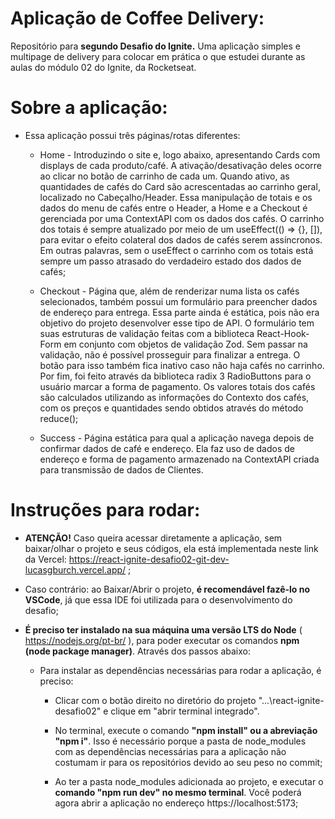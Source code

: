 # Aplicação de Coffee Delivery:
 Repositório para **segundo Desafio do Ignite.** Uma aplicação simples e multipage de delivery para colocar em prática o que estudei durante as aulas do módulo 02 do Ignite, da Rocketseat.

# Sobre a aplicação:

- Essa aplicação possui três páginas/rotas diferentes:

  - Home - Introduzindo o site e, logo abaixo, apresentando Cards com displays de cada produto/café. A ativação/desativação deles ocorre ao clicar no botão de carrinho de cada um. Quando ativo, as quantidades de cafés do Card são acrescentadas ao carrinho geral, localizado no Cabeçalho/Header. Essa manipulação de totais e os dados do menu de cafés entre o Header, a Home e a Checkout é gerenciada por uma ContextAPI com os dados dos cafés. O carrinho dos totais é sempre atualizado por meio de um useEffect(() => {}, []), para evitar o efeito colateral dos dados de cafés serem assíncronos. Em outras palavras, sem o useEffect o carrinho com os totais está sempre um passo atrasado do verdadeiro estado dos dados de cafés;

  - Checkout - Página que, além de renderizar numa lista os cafés selecionados, também possui um formulário para preencher dados de endereço para entrega. Essa parte ainda é estática, pois não era objetivo do projeto desenvolver esse tipo de API. O formulário tem suas estruturas de validação feitas com a biblioteca React-Hook-Form em conjunto com objetos de validação Zod. Sem passar na validação, não é possível prosseguir para finalizar a entrega. O botão para isso também fica inativo caso não haja cafés no carrinho. Por fim, foi feito através da biblioteca radix 3 RadioButtons para o usuário marcar a forma de pagamento. Os valores totais dos cafés são calculados utilizando as informações do Contexto dos cafés, com os preços e quantidades sendo obtidos através do método reduce();

  - Success - Página estática para qual a aplicação navega depois de confirmar dados de café e endereço. Ela faz uso de dados de endereço e forma de pagamento armazenado na ContextAPI criada para transmissão de dados de Clientes.

# Instruções para rodar:

- **ATENÇÃO!** Caso queira acessar diretamente a aplicação, sem baixar/olhar o projeto e seus códigos, ela está implementada neste link da Vercel: https://react-ignite-desafio02-git-dev-lucasgburch.vercel.app/ ;

- Caso contrário: ao Baixar/Abrir o projeto, **é recomendável fazê-lo no VSCode**, já que essa IDE foi utilizada para o desenvolvimento do desafio;

- **É preciso ter instalado na sua máquina uma versão LTS do Node** ( https://nodejs.org/pt-br/ ), para poder executar os comandos **npm (node package manager)**. Através dos passos abaixo:

  - Para instalar as dependências necessárias para rodar a aplicação, é preciso:
    
    - Clicar com o botão direito no diretório do projeto "...\react-ignite-desafio02" e clique em "abrir terminal integrado".
    
    - No terminal, execute o comando **"npm install" ou a abreviação "npm i"**. Isso é necessário porque a pasta de node_modules com as dependências necessárias para a aplicação não costumam ir para os repositórios devido ao seu peso no commit;

    - Ao ter a pasta node_modules adicionada ao projeto,  e executar o **comando "npm run dev" no mesmo terminal**. Você poderá agora abrir a aplicação no endereço https://localhost:5173;
